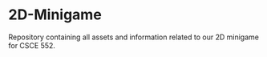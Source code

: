 # 2D-Minigame
Repository containing all assets and information related to our 2D minigame for CSCE 552.
